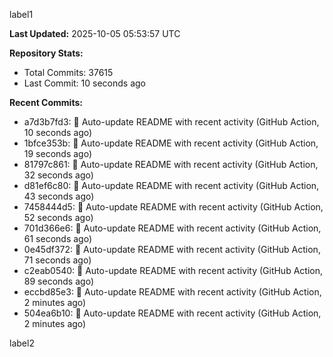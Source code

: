 
label1 
<!-- ACTIVITY_START -->
**Last Updated:** 2025-10-05 05:53:57 UTC

**Repository Stats:**
- Total Commits: 37615
- Last Commit: 10 seconds ago

**Recent Commits:**
- a7d3b7fd3: 🤖 Auto-update README with recent activity (GitHub Action, 10 seconds ago)
- 1bfce353b: 🤖 Auto-update README with recent activity (GitHub Action, 19 seconds ago)
- 81797c861: 🤖 Auto-update README with recent activity (GitHub Action, 32 seconds ago)
- d81ef6c80: 🤖 Auto-update README with recent activity (GitHub Action, 43 seconds ago)
- 7458444d5: 🤖 Auto-update README with recent activity (GitHub Action, 52 seconds ago)
- 701d366e6: 🤖 Auto-update README with recent activity (GitHub Action, 61 seconds ago)
- 0e45df372: 🤖 Auto-update README with recent activity (GitHub Action, 71 seconds ago)
- c2eab0540: 🤖 Auto-update README with recent activity (GitHub Action, 89 seconds ago)
- eccbd85e3: 🤖 Auto-update README with recent activity (GitHub Action, 2 minutes ago)
- 504ea6b10: 🤖 Auto-update README with recent activity (GitHub Action, 2 minutes ago)
<!-- ACTIVITY_END -->

label2
